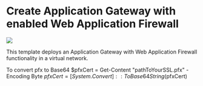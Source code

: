 # Create Application Gateway with enabled Web Application Firewall

<a href="https://portal.azure.com/#create/Microsoft.Template/uri/https%3A%2F%2Fraw.githubusercontent.com%2Fvys99AZBuild%2FAzureAutomation%2Fmaster%2F701-Deploy-Application-Gateway%2Fazuredeploy.json" target="_blank">
   <img src="http://azuredeploy.net/deploybutton.png"/>
</a>

This template deploys an Application Gateway with Web Application Firewall functionality in a virtual network.

To convert pfx to Base64 
$pfxCert = Get-Content "pathToYourSSL.pfx" -Encoding Byte
$pfxCert = [System.Convert]::ToBase64String($pfxCert)